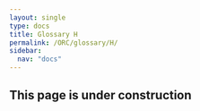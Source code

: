 ```yaml
---
layout: single
type: docs
title: Glossary H
permalink: /ORC/glossary/H/
sidebar:
  nav: "docs"
---
```


## This page is under construction